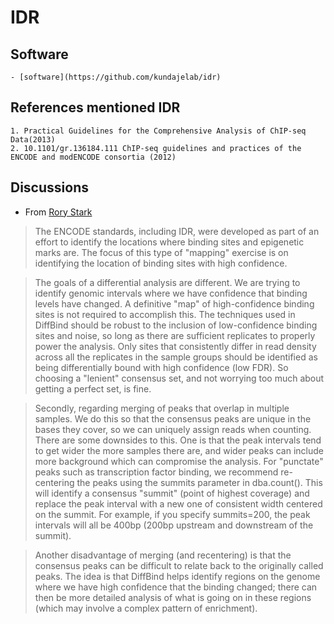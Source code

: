 # IDR

## Software
    - [software](https://github.com/kundajelab/idr)

## References mentioned IDR
    1. Practical Guidelines for the Comprehensive Analysis of ChIP-seq Data(2013)
    2. 10.1101/gr.136184.111 ChIP-seq guidelines and practices of the ENCODE and modENCODE consortia (2012)

## Discussions

- From [Rory Stark](https://support.bioconductor.org/p/89517/#89576)
> The ENCODE standards, including IDR, were developed as part of an effort to identify the locations where binding sites and epigenetic marks are. The focus of this type of "mapping" exercise is on identifying the location of binding sites with high confidence. 

> The goals of a differential analysis are different. We are trying to identify genomic intervals where we have confidence that binding levels have changed. A definitive "map" of high-confidence binding sites is not required to accomplish this. The techniques used in DiffBind should be robust to the inclusion of low-confidence binding sites and noise, so long as there are sufficient replicates to properly power the analysis. Only sites that consistently differ in read density across all the replicates in the sample groups should be identified as being differentially bound with high confidence (low FDR). So choosing a "lenient" consensus set, and not worrying too much about getting a perfect set, is fine.

> Secondly, regarding merging of peaks that overlap in multiple samples. We do this so that the consensus peaks are unique in the bases they cover, so we can uniquely assign reads when counting. There are some downsides to this. One is that the peak intervals tend to get wider the more samples there are, and wider peaks can include more background which can compromise the analysis. For "punctate" peaks such as transcription factor binding, we recommend re-centering the peaks using the summits parameter in dba.count(). This will identify a consensus "summit" (point of highest coverage) and replace the peak interval with a new one of consistent width centered on the summit. For example, if you specify summits=200, the peak intervals will all be 400bp (200bp upstream and downstream of the summit). 

> Another disadvantage of merging (and recentering) is that the consensus peaks can be difficult to relate back to the originally called peaks. The idea is that DiffBind helps identify regions on the genome where we have high confidence that the binding changed; there can then be more detailed analysis of what is going on in these regions (which may involve a complex pattern of enrichment).